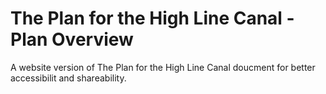 # The Plan for the High Line Canal - Plan Overview

A website version of The Plan for the High Line Canal doucment for better accessibilit and shareability.
